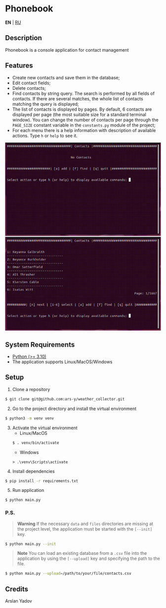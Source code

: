 # Phonebook

**EN** | [RU](docs_ru/README.md)

## Description
Phonebook is a console application for contact management

## Features
* Create new contacts and save them in the database;
* Edit contact fields;
* Delete contacts;
* Find contacts by string query. The search is performed by all fields of contacts. If there are several matches, the whole list of contacts matching the query is displayed;
* The list of contacts is displayed by pages. By default, 6 contacts are displayed per page (the most suitable size for a standard terminal window). You can change the number of contacts per page through the `PAGE_SIZE` constant variable in the `constants.py` module of the project;
* For each menu there is a help information with description of available actions. Type `h` or `help` to see it.

![demo-gif](presentation/sample_01.gif)
![demo-gif](presentation/sample_02.gif)

## System Requirements
* [Python (>= 3.10)](https://www.python.org/downloads/)
* The application supports Linux/MacOS/Windows

## Setup
1. Clone a repository
```bash
$ git clone git@github.com:ars-y/weather_collector.git
```
2. Go to the project directory and install the virtual environment
```bash
$ python3 -m venv venv
```
3. Activate the virtual environment
    - Linux/MacOS
    ```bash
    $ . venv/bin/activate
    ```
    - Windows
    ```shell
    > .\venv\Scripts\activate
    ```
4. Install dependencies
```bash
$ pip install -r requirements.txt
```
5. Run application
```bash
$ python main.py
```

### P.S.
> **Warning**
> If the necessary `data` and `files` directories are missing at the project level,
> the application must be started with the `[--init]` key.
```bash
$ python main.py --init
```

> **Note**
> You can load an existing database from a `.csv` file into the application by using the `[--upload]` key and specifying the path to the file.
```bash
$ python main.py --upload=/path/to/your/file/contacts.csv
```

## Credits
Arslan Yadov